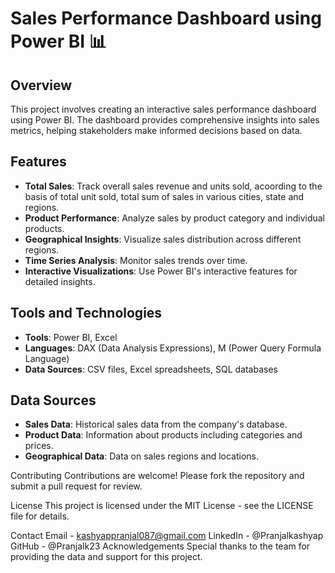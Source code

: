# Sales Performance Dashboard using Power BI 📊

## Overview
This project involves creating an interactive sales performance dashboard using Power BI. The dashboard provides comprehensive insights into sales metrics, 
helping stakeholders make informed decisions based on data.

## Features
- **Total Sales**: Track overall sales revenue and units sold, acoording to the basis of total unit sold, total sum of sales in various cities, state and regions.
- **Product Performance**: Analyze sales by product category and individual products.
- **Geographical Insights**: Visualize sales distribution across different regions.
- **Time Series Analysis**: Monitor sales trends over time.
- **Interactive Visualizations**: Use Power BI's interactive features for detailed insights.

## Tools and Technologies
- **Tools**: Power BI, Excel
- **Languages**: DAX (Data Analysis Expressions), M (Power Query Formula Language)
- **Data Sources**: CSV files, Excel spreadsheets, SQL databases

## Data Sources
- **Sales Data**: Historical sales data from the company's database.
- **Product Data**: Information about products including categories and prices.
- **Geographical Data**: Data on sales regions and locations.

Contributing
Contributions are welcome! Please fork the repository and submit a pull request for review.

License
This project is licensed under the MIT License - see the LICENSE file for details.

Contact
Email - kashyappranjal087@gmail.com
LinkedIn - @Pranjalkashyap
GitHub - @Pranjalk23
Acknowledgements
Special thanks to the team for providing the data and support for this project.
